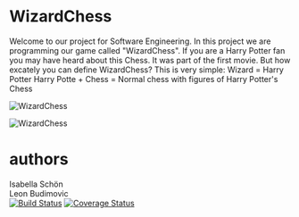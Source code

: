 # WizardChess
Welcome to our project for Software Engineering. In this project we are programming our game called "WizardChess". If you are a Harry Potter fan you may have heard about this Chess. It was part of the first movie. But how excately you can define WizardChess? This is very simple: 
Wizard = Harry Potter 
Harry Potte + Chess = Normal chess with figures of Harry Potter's Chess

![WizardChess](C:/Users/Isabe/Downlaods\WizardChess2.jpg)

![WizardChess](C:/Users/Isabe/Downlaods\WizardChess2.jpg?raw=true "WizardChess")

# authors
Isabella Schön \
Leon Budimovic \
[![Build Status](https://travis-ci.com/IsabellaSchoen/WizardChess.svg?branch=master)](https://travis-ci.com/IsabellaSchoen/WizardChess)
[![Coverage Status](https://coveralls.io/repos/github/IsabellaSchoen/WizardChess/badge.svg?branch=master)](https://coveralls.io/github/IsabellaSchoen/WizardChess?branch=master)
